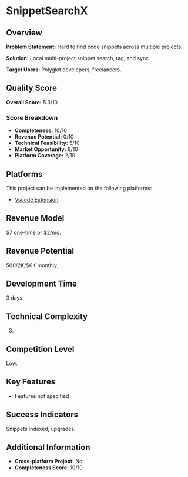 # SnippetSearchX

## Overview
**Problem Statement:** Hard to find code snippets across multiple projects.

**Solution:** Local multi-project snippet search, tag, and sync.

**Target Users:** Polyglot developers, freelancers.

## Quality Score
**Overall Score:** 5.3/10

### Score Breakdown
- **Completeness:** 10/10
- **Revenue Potential:** 0/10
- **Technical Feasibility:** 5/10
- **Market Opportunity:** 8/10
- **Platform Coverage:** 2/10

## Platforms
This project can be implemented on the following platforms:
- [Vscode Extension](./platforms/vscode-extension/)

## Revenue Model
$7 one-time or $2/mo.

## Revenue Potential
$500/$2K/$6K monthly.

## Development Time
3 days.

## Technical Complexity
3.

## Competition Level
Low.

## Key Features
- Features not specified

## Success Indicators
Snippets indexed, upgrades.

## Additional Information
- **Cross-platform Project:** No
- **Completeness Score:** 10/10
